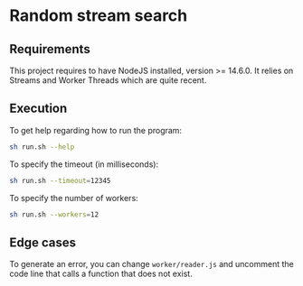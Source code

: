 # Random stream search

## Requirements

This project requires to have NodeJS installed, version >= 14.6.0. It relies on Streams and Worker Threads which are quite recent.

## Execution

To get help regarding how to run the program:

```bash
sh run.sh --help
```

To specify the timeout (in milliseconds):

```bash
sh run.sh --timeout=12345
```

To specify the number of workers:

```bash
sh run.sh --workers=12
```

## Edge cases

To generate an error, you can change `worker/reader.js` and uncomment the code line that calls a function that does not exist.
